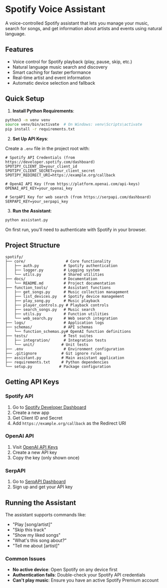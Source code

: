 # Spotify Voice Assistant

A voice-controlled Spotify assistant that lets you manage your music, search for songs, and get information about artists and events using natural language.

## Features

- Voice control for Spotify playback (play, pause, skip, etc.)
- Natural language music search and discovery
- Smart caching for faster performance
- Real-time artist and event information
- Automatic device selection and fallback

## Quick Setup

1. **Install Python Requirements**:

```bash
python3 -m venv venv
source venv/bin/activate  # On Windows: venv\Scripts\activate
pip install -r requirements.txt
```

2. **Set Up API Keys**:

Create a `.env` file in the project root with:

```properties
# Spotify API Credentials (from https://developer.spotify.com/dashboard)
SPOTIPY_CLIENT_ID=your_client_id
SPOTIPY_CLIENT_SECRET=your_client_secret
SPOTIPY_REDIRECT_URI=https://example.org/callback

# OpenAI API Key (from https://platform.openai.com/api-keys)
OPENAI_API_KEY=your_openai_key

# SerpAPI Key for web search (from https://serpapi.com/dashboard)
SERPAPI_KEY=your_serpapi_key
```

3. **Run the Assistant**:

```bash
python assistant.py
```

On first run, you'll need to authenticate with Spotify in your browser.

## Project Structure

```
spotify/
├── core/                  # Core functionality
│   ├── auth.py           # Spotify authentication
│   ├── logger.py         # Logging system
│   └── utils.py          # Shared utilities
├── docs/                 # Documentation
│   └── README.md         # Project documentation
├── function_tools/       # Assistant functions
│   ├── get_songs.py      # Music collection management
│   ├── list_devices.py   # Spotify device management
│   ├── play_song.py      # Music playback
│   ├── player_controls.py # Playback controls
│   ├── search_songs.py   # Music search
│   ├── utils.py          # Function utilities
│   └── web_search.py     # Web search integration
├── logs/                 # Application logs
├── schemas/              # API schemas
│   └── function_schemas.py# OpenAI function definitions
├── tests/                # Test suites
│   ├── integration/      # Integration tests
│   └── unit/            # Unit tests
├── .env                  # Environment configuration
├── .gitignore           # Git ignore rules
├── assistant.py         # Main assistant application
├── requirements.txt     # Python dependencies
└── setup.py            # Package configuration
```

## Getting API Keys

### Spotify API

1. Go to [Spotify Developer Dashboard](https://developer.spotify.com/dashboard/)
2. Create a new app
3. Get Client ID and Secret
4. Add `https://example.org/callback` as the Redirect URI

### OpenAI API

1. Visit [OpenAI API Keys](https://platform.openai.com/api-keys)
2. Create a new API key
3. Copy the key (only shown once)

### SerpAPI

1. Go to [SerpAPI Dashboard](https://serpapi.com/dashboard)
2. Sign up and get your API key

## Running the Assistant

The assistant supports commands like:

- "Play [song/artist]"
- "Skip this track"
- "Show my liked songs"
- "What's this song about?"
- "Tell me about [artist]"

### Common Issues

- **No active device**: Open Spotify on any device first
- **Authentication fails**: Double-check your Spotify API credentials
- **Can't play music**: Ensure you have an active Spotify Premium account
